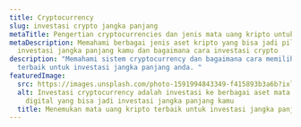 ```yaml
---
title: Cryptocurrency
slug: investasi crypto jangka panjang
metaTitle: Pengertian cryptocurrencies dan jenis mata uang kripto untuk investasi
metaDescription: Memahami berbagai jenis aset kripto yang bisa jadi pilihan
  investasi jangka panjang kamu dan bagaimana cara investasi crypto
description: "Memahami sistem cryptocurrency dan bagaimana cara memilih kripto
  terbaik untuk investasi jangka panjang anda. "
featuredImage:
  src: https://images.unsplash.com/photo-1591994843349-f415893b3a6b?ixlib=rb-1.2.1&ixid=MnwxMjA3fDB8MHxzZWFyY2h8MTExfHxpbnZlc3RtZW50fGVufDB8fDB8fA%3D%3D&auto=format&fit=crop&w=300&q=60
  alt: Investasi cryptocurrency adalah investasi ke berbagai aset mata uang
    digital yang bisa jadi investasi jangka panjang kamu
  title: Menemukan mata uang kripto terbaik untuk investasi jangka panjang anda
---
```

